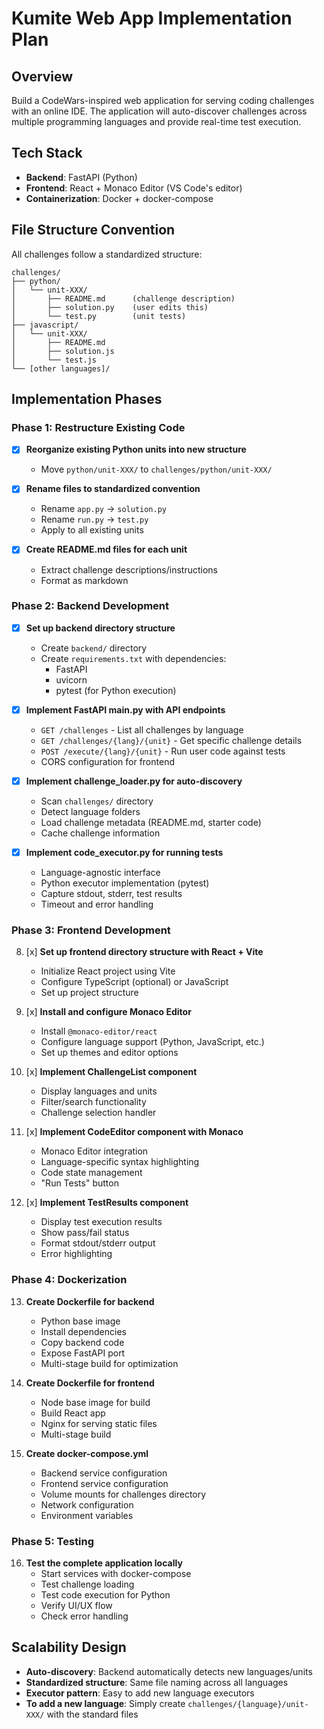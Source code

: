 # Kumite Web App Implementation Plan

## Overview
Build a CodeWars-inspired web application for serving coding challenges with an online IDE. The application will auto-discover challenges across multiple programming languages and provide real-time test execution.

## Tech Stack
- **Backend**: FastAPI (Python)
- **Frontend**: React + Monaco Editor (VS Code's editor)
- **Containerization**: Docker + docker-compose

## File Structure Convention
All challenges follow a standardized structure:
```
challenges/
├── python/
│   └── unit-XXX/
│       ├── README.md      (challenge description)
│       ├── solution.py    (user edits this)
│       └── test.py        (unit tests)
├── javascript/
│   └── unit-XXX/
│       ├── README.md
│       ├── solution.js
│       └── test.js
└── [other languages]/
```

## Implementation Phases

### Phase 1: Restructure Existing Code
- [x] **Reorganize existing Python units into new structure**
   - Move `python/unit-XXX/` to `challenges/python/unit-XXX/`

- [x] **Rename files to standardized convention**
   - Rename `app.py` → `solution.py`
   - Rename `run.py` → `test.py`
   - Apply to all existing units

- [x] **Create README.md files for each unit**
   - Extract challenge descriptions/instructions
   - Format as markdown

### Phase 2: Backend Development
- [x] **Set up backend directory structure**
   - Create `backend/` directory
   - Create `requirements.txt` with dependencies:
     - FastAPI
     - uvicorn
     - pytest (for Python execution)

- [x] **Implement FastAPI main.py with API endpoints**
   - `GET /challenges` - List all challenges by language
   - `GET /challenges/{lang}/{unit}` - Get specific challenge details
   - `POST /execute/{lang}/{unit}` - Run user code against tests
   - CORS configuration for frontend

- [x] **Implement challenge_loader.py for auto-discovery**
   - Scan `challenges/` directory
   - Detect language folders
   - Load challenge metadata (README.md, starter code)
   - Cache challenge information

- [x] **Implement code_executor.py for running tests**
   - Language-agnostic interface
   - Python executor implementation (pytest)
   - Capture stdout, stderr, test results
   - Timeout and error handling

### Phase 3: Frontend Development
8. [x] **Set up frontend directory structure with React + Vite**
   - Initialize React project using Vite
   - Configure TypeScript (optional) or JavaScript
   - Set up project structure

9. [x] **Install and configure Monaco Editor**
   - Install `@monaco-editor/react`
   - Configure language support (Python, JavaScript, etc.)
   - Set up themes and editor options

10. [x] **Implement ChallengeList component**
    - Display languages and units
    - Filter/search functionality
    - Challenge selection handler

11. [x] **Implement CodeEditor component with Monaco**
    - Monaco Editor integration
    - Language-specific syntax highlighting
    - Code state management
    - "Run Tests" button

12. [x] **Implement TestResults component**
    - Display test execution results
    - Show pass/fail status
    - Format stdout/stderr output
    - Error highlighting

### Phase 4: Dockerization
13. **Create Dockerfile for backend**
    - Python base image
    - Install dependencies
    - Copy backend code
    - Expose FastAPI port
    - Multi-stage build for optimization

14. **Create Dockerfile for frontend**
    - Node base image for build
    - Build React app
    - Nginx for serving static files
    - Multi-stage build

15. **Create docker-compose.yml**
    - Backend service configuration
    - Frontend service configuration
    - Volume mounts for challenges directory
    - Network configuration
    - Environment variables

### Phase 5: Testing
16. **Test the complete application locally**
    - Start services with docker-compose
    - Test challenge loading
    - Test code execution for Python
    - Verify UI/UX flow
    - Check error handling

## Scalability Design
- **Auto-discovery**: Backend automatically detects new languages/units
- **Standardized structure**: Same file naming across all languages
- **Executor pattern**: Easy to add new language executors
- **To add a new language**: Simply create `challenges/{language}/unit-XXX/` with the standard files
